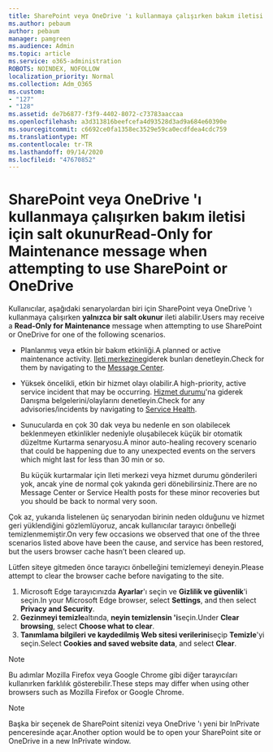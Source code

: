 ```yaml
---
title: SharePoint veya OneDrive 'ı kullanmaya çalışırken bakım iletisi için salt okunur
ms.author: pebaum
author: pebaum
manager: pamgreen
ms.audience: Admin
ms.topic: article
ms.service: o365-administration
ROBOTS: NOINDEX, NOFOLLOW
localization_priority: Normal
ms.collection: Adm_O365
ms.custom:
- "127"
- "128"
ms.assetid: de7b6877-f3f9-4402-8072-c73783aaccaa
ms.openlocfilehash: a3d313816beefcefa4d93528d3ad9a684e60390e
ms.sourcegitcommit: c6692ce0fa1358ec3529e59ca0ecdfdea4cdc759
ms.translationtype: MT
ms.contentlocale: tr-TR
ms.lasthandoff: 09/14/2020
ms.locfileid: "47670852"
---
```

# <a name="read-only-for-maintenance-message-when-attempting-to-use-sharepoint-or-onedrive"></a><span data-ttu-id="7d33b-102">SharePoint veya OneDrive 'ı kullanmaya çalışırken bakım iletisi için salt okunur</span><span class="sxs-lookup"><span data-stu-id="7d33b-102">Read-Only for Maintenance message when attempting to use SharePoint or OneDrive</span></span>

<span data-ttu-id="7d33b-103">Kullanıcılar, aşağıdaki senaryolardan biri için SharePoint veya OneDrive 'ı kullanmaya çalışırken **yalnızca bir salt okunur** ileti alabilir.</span><span class="sxs-lookup"><span data-stu-id="7d33b-103">Users may receive a **Read-Only for Maintenance** message when attempting to use SharePoint or OneDrive for one of the following scenarios.</span></span> 

-   <span data-ttu-id="7d33b-104">Planlanmış veya etkin bir bakım etkinliği.</span><span class="sxs-lookup"><span data-stu-id="7d33b-104">A planned or active maintenance activity.</span></span>  <span data-ttu-id="7d33b-105">[Ileti merkezine](https://portal.office.com/adminportal/home#/messagecenter)giderek bunları denetleyin.</span><span class="sxs-lookup"><span data-stu-id="7d33b-105">Check for them by navigating to the [Message Center](https://portal.office.com/adminportal/home#/messagecenter).</span></span>
-   <span data-ttu-id="7d33b-106">Yüksek öncelikli, etkin bir hizmet olayı olabilir.</span><span class="sxs-lookup"><span data-stu-id="7d33b-106">A high-priority, active service incident that may be occurring.</span></span> <span data-ttu-id="7d33b-107">[Hizmet durumu](https://portal.office.com/adminportal/home#/servicehealth)'na giderek Danışma belgelerini/olaylarını denetleyin.</span><span class="sxs-lookup"><span data-stu-id="7d33b-107">Check for any advisories/incidents by navigating to [Service Health](https://portal.office.com/adminportal/home#/servicehealth).</span></span>
-   <span data-ttu-id="7d33b-108">Sunucularda en çok 30 dak veya bu nedenle en son olabilecek beklenmeyen etkinlikler nedeniyle oluşabilecek küçük bir otomatik düzeltme Kurtarma senaryosu.</span><span class="sxs-lookup"><span data-stu-id="7d33b-108">A minor auto-healing recovery scenario that could be happening due to any unexpected events on the servers which might last for less than 30 min or so.</span></span> 
    
    <span data-ttu-id="7d33b-109">Bu küçük kurtarmalar için Ileti merkezi veya hizmet durumu gönderileri yok, ancak yine de normal çok yakında geri dönebilirsiniz.</span><span class="sxs-lookup"><span data-stu-id="7d33b-109">There are no Message Center or Service Health posts for these minor recoveries but you should be back to normal very soon.</span></span>

<span data-ttu-id="7d33b-110">Çok az, yukarıda listelenen üç senaryodan birinin neden olduğunu ve hizmet geri yüklendiğini gözlemlüyoruz, ancak kullanıcılar tarayıcı önbelleği temizlenmemiştir.</span><span class="sxs-lookup"><span data-stu-id="7d33b-110">On very few occasions we observed that one of the three scenarios listed above have been the cause, and service has been restored, but the users browser cache hasn’t been cleared up.</span></span>

<span data-ttu-id="7d33b-111">Lütfen siteye gitmeden önce tarayıcı önbelleğini temizlemeyi deneyin.</span><span class="sxs-lookup"><span data-stu-id="7d33b-111">Please attempt to clear the browser cache before navigating to the site.</span></span>

1. <span data-ttu-id="7d33b-112">Microsoft Edge tarayıcınızda **Ayarlar**'ı seçin ve **Gizlilik ve güvenlik**'i seçin.</span><span class="sxs-lookup"><span data-stu-id="7d33b-112">In your Microsoft Edge browser, select **Settings**, and then select **Privacy and Security**.</span></span>
2. <span data-ttu-id="7d33b-113">**Gezinmeyi temizle**altında, **neyin temizlensin 'i**seçin.</span><span class="sxs-lookup"><span data-stu-id="7d33b-113">Under **Clear browsing**, select **Choose what to clear**.</span></span>
3. <span data-ttu-id="7d33b-114">**Tanımlama bilgileri ve kaydedilmiş Web sitesi verilerini**seçip **Temizle**'yi seçin.</span><span class="sxs-lookup"><span data-stu-id="7d33b-114">Select **Cookies and saved website data**, and select **Clear**.</span></span>

>[!Note] 
> <span data-ttu-id="7d33b-115">Bu adımlar Mozilla Firefox veya Google Chrome gibi diğer tarayıcıları kullanırken farklılık gösterebilir.</span><span class="sxs-lookup"><span data-stu-id="7d33b-115">These steps may differ when using other browsers such as Mozilla Firefox or Google Chrome.</span></span>

>[!Note] 
> <span data-ttu-id="7d33b-116">Başka bir seçenek de SharePoint sitenizi veya OneDrive 'ı yeni bir InPrivate penceresinde açar.</span><span class="sxs-lookup"><span data-stu-id="7d33b-116">Another option would be to open your SharePoint site or OneDrive in a new InPrivate window.</span></span>